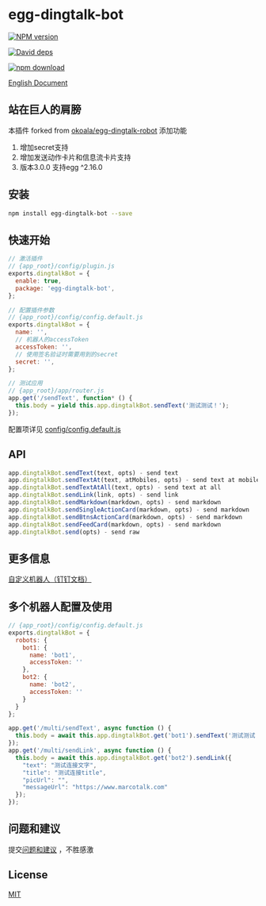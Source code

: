 # egg-dingtalk-bot

[![NPM version][npm-image]][npm-url]
<!-- [![build status][travis-image]][travis-url] -->
<!-- [![Test coverage][codecov-image]][codecov-url] -->
[![David deps][david-image]][david-url]
<!-- [![Known Vulnerabilities][snyk-image]][snyk-url] -->
[![npm download][download-image]][download-url]

[npm-image]: https://img.shields.io/npm/v/egg-dingtalk-bot.svg?style=flat-square
[npm-url]: https://npmjs.org/package/egg-dingtalk-bot
<!-- [travis-image]: https://img.shields.io/travis/zozowind/egg-dingtalk-bot.svg?style=flat-square
[travis-url]: https://travis-ci.org/zozowind/egg-dingtalk-bot -->
<!-- [codecov-image]: https://img.shields.io/codecov/c/github/zozowind/egg-dingtalk-bot.svg?style=flat-square
[codecov-url]: https://codecov.io/github/zozowind/egg-dingtalk-bot?branch=master -->
[david-image]: https://img.shields.io/david/zozowind/egg-dingtalk-bot.svg?style=flat-square
[david-url]: https://david-dm.org/zozowind/egg-dingtalk-bot
<!-- [snyk-image]: https://snyk.io/test/npm/egg-dingtalk-bot/badge.svg?style=flat-square
[snyk-url]: https://snyk.io/test/npm/egg-dingtalk-bot -->
[download-image]: https://img.shields.io/npm/dm/egg-dingtalk-bot.svg?style=flat-square
[download-url]: https://npmjs.org/package/egg-dingtalk-bot

[English Document](./README.md)

## 站在巨人的肩膀
本插件 forked from [okoala/egg-dingtalk-robot](https://github.com/okoala/egg-dingtalk-robot)
添加功能 
1. 增加secret支持
2. 增加发送动作卡片和信息流卡片支持
3. 版本3.0.0 支持egg ^2.16.0

## 安装
```bash
npm install egg-dingtalk-bot --save
```

## 快速开始
```javascript
// 激活插件
// {app_root}/config/plugin.js
exports.dingtalkBot = {
  enable: true,
  package: 'egg-dingtalk-bot',
};

// 配置插件参数
// {app_root}/config/config.default.js
exports.dingtalkBot = {
  name: '',
  // 机器人的accessToken
  accessToken: '',
  // 使用签名验证时需要用到的secret
  secret: '',
};

// 测试应用
// {app_root}/app/router.js
app.get('/sendText', function* () {
  this.body = yield this.app.dingtalkBot.sendText('测试测试！');
});
```
配置项详见 [config/config.default.js](config/config.default.js) 

## API
```javascript
app.dingtalkBot.sendText(text, opts) - send text
app.dingtalkBot.sendTextAt(text, atMobiles, opts) - send text at mobiles
app.dingtalkBot.sendTextAtAll(text, opts) - send text at all
app.dingtalkBot.sendLink(link, opts) - send link
app.dingtalkBot.sendMarkdown(markdown, opts) - send markdown
app.dingtalkBot.sendSingleActionCard(markdown, opts) - send markdown
app.dingtalkBot.sendBtnsActionCard(markdown, opts) - send markdown
app.dingtalkBot.sendFeedCard(markdown, opts) - send markdown
app.dingtalkBot.send(opts) - send raw
```

## 更多信息
[自定义机器人（钉钉文档）](https://ding-doc.dingtalk.com/doc#/serverapi2/qf2nxq)

## 多个机器人配置及使用
```javascript
// {app_root}/config/config.default.js
exports.dingtalkBot = {
  robots: {
    bot1: {
      name: 'bot1',
      accessToken: ''
    },
    bot2: {
      name: 'bot2',
      accessToken: ''
    }
  }
};

app.get('/multi/sendText', async function () {
  this.body = await this.app.dingtalkBot.get('bot1').sendText('测试测试！');
});
app.get('/multi/sendLink', async function () {
  this.body = await this.app.dingtalkBot.get('bot2').sendLink({
    "text": "测试连接文字",
    "title": "测试连接title",
    "picUrl": "",
    "messageUrl": "https://www.marcotalk.com"
  });
});
```

## 问题和建议

 提交[问题和建议](https://github.com/zozowind/egg-dingtalk-bot/issues) ，不胜感激

## License

[MIT](LICENSE)
